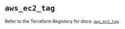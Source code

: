 # `aws_ec2_tag`

Refer to the Terraform Registory for docs: [`aws_ec2_tag`](https://registry.terraform.io/providers/hashicorp/aws/4.64.0/docs/resources/ec2_tag).
